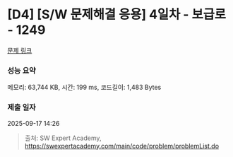 # [D4] [S/W 문제해결 응용] 4일차 - 보급로 - 1249 

[문제 링크](https://swexpertacademy.com/main/code/problem/problemDetail.do?contestProbId=AV15QRX6APsCFAYD) 

### 성능 요약

메모리: 63,744 KB, 시간: 199 ms, 코드길이: 1,483 Bytes

### 제출 일자

2025-09-17 14:26



> 출처: SW Expert Academy, https://swexpertacademy.com/main/code/problem/problemList.do